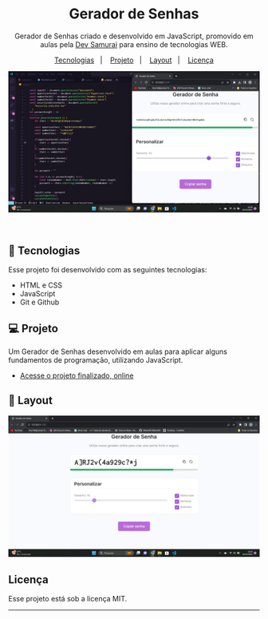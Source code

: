 <h1 align="center"> Gerador de Senhas </h1>

<p align="center">
Gerador de Senhas criado e desenvolvido em JavaScript, promovido em aulas pela <a href="https://st.devsamurai.com.br/0cqlvn/index.html?utm_source=&utm_medium=cpc&utm_campaign=15847297851&utm_content=574424152468&xpromo=gl-574424152468&utm_term=133556228353&gclid=CjwKCAjwgsqoBhBNEiwAwe5w00y09GzlK7NZOr0fi6jTAWuzYmnKX-u8DlMKIWQb5fOEQE8KVYk8HBoCt5UQAvD_BwE" target="_blank">Dev Samurai</a> para ensino de tecnologias WEB. <br/>


<p align="center">
  <a href="#-tecnologias">Tecnologias</a>&nbsp;&nbsp;&nbsp;|&nbsp;&nbsp;&nbsp;
  <a href="#-projeto">Projeto</a>&nbsp;&nbsp;&nbsp;|&nbsp;&nbsp;&nbsp;
  <a href="#-layout">Layout</a>&nbsp;&nbsp;&nbsp;|&nbsp;&nbsp;&nbsp;
  <a href="#memo-licença">Licença</a>
</p>

<p align="center">
  <img alt="License" src="./preview/preview1.jpeg">
</p>

<br>



## 🚀 Tecnologias

Esse projeto foi desenvolvido com as seguintes tecnologias:

- HTML e CSS 
- JavaScript
- Git e Github


## 💻 Projeto

Um Gerador de Senhas desenvolvido em aulas para aplicar alguns fundamentos de programação, utilizando JavaScript.  

- [Acesse o projeto finalizado, online](https://blindsx09.github.io/password-generator/)


## 🔖 Layout

<img alt='Layout Ping-Pong' src='./preview/preview2.jpeg'>

## Licença

Esse projeto está sob a licença MIT.

---